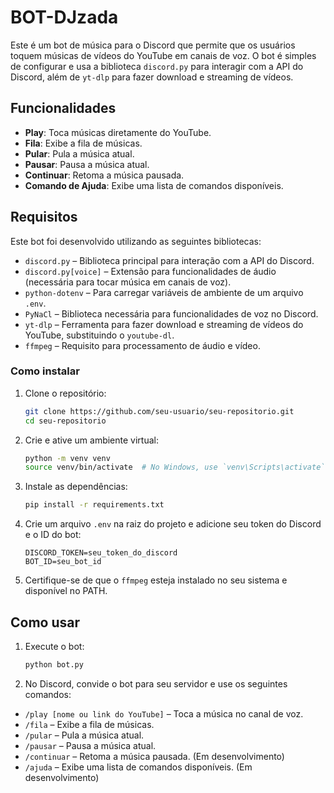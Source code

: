 # BOT-DJzada

Este é um bot de música para o Discord que permite que os usuários toquem músicas de vídeos do YouTube em canais de voz. O bot é simples de configurar e usa a biblioteca `discord.py` para interagir com a API do Discord, além de `yt-dlp` para fazer download e streaming de vídeos.

## Funcionalidades

- **Play**: Toca músicas diretamente do YouTube.
- **Fila**: Exibe a fila de músicas.
- **Pular**: Pula a música atual.
- **Pausar**: Pausa a música atual.
- **Continuar**: Retoma a música pausada.
- **Comando de Ajuda**: Exibe uma lista de comandos disponíveis.

## Requisitos

Este bot foi desenvolvido utilizando as seguintes bibliotecas:

- `discord.py` – Biblioteca principal para interação com a API do Discord.
- `discord.py[voice]` – Extensão para funcionalidades de áudio (necessária para tocar música em canais de voz).
- `python-dotenv` – Para carregar variáveis de ambiente de um arquivo `.env`.
- `PyNaCl` – Biblioteca necessária para funcionalidades de voz no Discord.
- `yt-dlp` – Ferramenta para fazer download e streaming de vídeos do YouTube, substituindo o `youtube-dl`.
- `ffmpeg` – Requisito para processamento de áudio e vídeo.

### Como instalar

1. Clone o repositório:
    ```bash
    git clone https://github.com/seu-usuario/seu-repositorio.git
    cd seu-repositorio
    ```

2. Crie e ative um ambiente virtual:
    ```bash
    python -m venv venv
    source venv/bin/activate  # No Windows, use `venv\Scripts\activate`
    ```

3. Instale as dependências:
    ```bash
    pip install -r requirements.txt
    ```

4. Crie um arquivo `.env` na raiz do projeto e adicione seu token do Discord e o ID do bot:
    ```
    DISCORD_TOKEN=seu_token_do_discord
    BOT_ID=seu_bot_id
    ```

5. Certifique-se de que o `ffmpeg` esteja instalado no seu sistema e disponível no PATH.

## Como usar

1. Execute o bot:
    ```bash
    python bot.py
    ```

2. No Discord, convide o bot para seu servidor e use os seguintes comandos:

- `/play [nome ou link do YouTube]` – Toca a música no canal de voz.
- `/fila` – Exibe a fila de músicas.
- `/pular` – Pula a música atual.
- `/pausar` – Pausa a música atual.
- `/continuar` – Retoma a música pausada. (Em desenvolvimento)
- `/ajuda` – Exibe uma lista de comandos disponíveis. (Em desenvolvimento)

